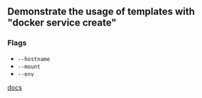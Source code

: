 ## Demonstrate the usage of templates with "docker service create"


### Flags
* `--hostname`
* `--mount`
* `--env`

[docs](https://docs.docker.com/engine/reference/commandline/service_create/#create-services-using-templates)
